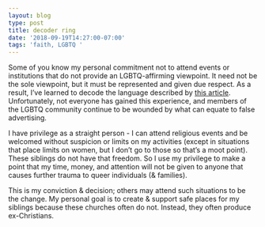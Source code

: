```yaml
---
layout: blog
type: post
title: decoder ring
date: '2018-09-19T14:27:00-07:00'
tags: 'faith, LGBTQ '
---
```

Some of you know my personal commitment not to attend events or institutions that do not provide an LGBTQ-affirming viewpoint. It need not be the sole viewpoint, but it must be represented and given due respect. As a result, I’ve learned to decode the language described by [this article](https://medium.com/solus-jesus/the-new-hip-churches-are-fooling-google-they-pop-up-as-gay-friendly-its-a-hoax-6d8c4ae1764c). Unfortunately, not everyone has gained this experience, and members of the LGBTQ community continue to be wounded by what can equate to false advertising.

I have privilege as a straight person - I can attend religious events and be welcomed without suspicion or limits on my activities (except in situations that place limits on women, but I don’t go to those so that’s a moot point). These siblings do not have that freedom. So I use my privilege to make a point that my time, money, and attention will not be given to anyone that causes further trauma to queer individuals (& families).

This is my conviction & decision; others may attend such situations to be the change. My personal goal is to create & support safe places for my siblings because these churches often do not. Instead, they often produce ex-Christians.
